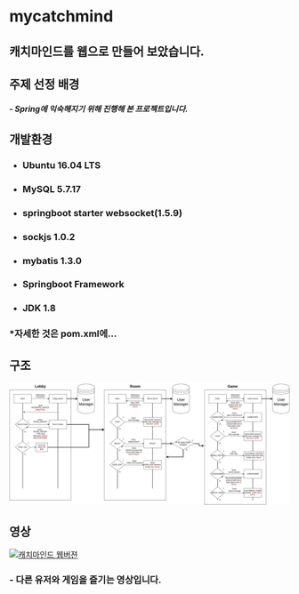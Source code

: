 # mycatchmind
## 캐치마인드를 웹으로 만들어 보았습니다.
## 주제 선정 배경
##### - Spring에 익숙해지기 위해 진행해 본 프로젝트입니다.
## 개발환경
 - <h3>Ubuntu 16.04 LTS</h3>
 - <h3>MySQL 5.7.17</h3>
 - <h3>springboot starter websocket(1.5.9)</h3>
 - <h3>sockjs 1.0.2</h3>
 - <h3>mybatis 1.3.0</h3>
 - <h3>Springboot Framework</h3>
 - <h3>JDK 1.8</h3>
 
### *자세한 것은 pom.xml에...
 
## 구조
![total structure](https://raw.githubusercontent.com/hsb0818/mycatchmind/master/readme_res/catchmind.jpg)

## 영상
[![캐치마인드 웹버젼](http://img.youtube.com/vi/A20EBT6AMhA/0.jpg)](https://youtu.be/A20EBT6AMhA)
### - 다른 유저와 게임을 즐기는 영상입니다.
